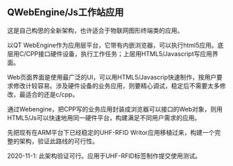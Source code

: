 ## QWebEngine/Js工作站应用 ##

这是自己构思的全新架构，也许适合于物联网图形终端类的应用。

以QT WebEngine作为应用层平台，它带有内嵌浏览器，可以执行html5应用。底层用C/CPP接口硬件设备，执行工作任务；上层用HTML5/Javascript写应用界面。

Web页面界面是使用最广泛的UI，可以用HTML5/Javascrip快速制作，按用户要求修改计较容易。涉及硬件设备的业务应用，则要精心调试，稳定后不需要太多修改，最适合的还是c/cpp。

通过Webengine，把CPP写的业务应用封装成浏览器可以接口的Web对象，则用HTML5/Js可以快速地用同一硬件平台，构建满足不同用户需求的应用。


先把现有在ARM平台下已经稳定的UHF-RFID Writor应用移植过来，构建一个完整的架构，验证此路线的可行性。


2020-11-1:
此架构验证可行。应用于UHF-RFID标签制作提交使用测试。
